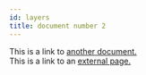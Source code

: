 ```yaml
---
id: layers
title: document number 2
---
```


This is a link to [another document.](doc3.md)  
This is a link to an [external page.](http://www.example.com)
